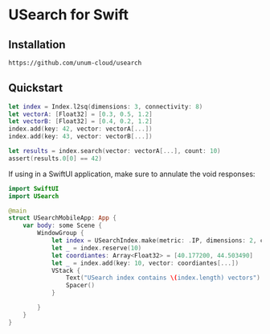 # USearch for Swift

## Installation

```txt
https://github.com/unum-cloud/usearch
```

## Quickstart

```swift
let index = Index.l2sq(dimensions: 3, connectivity: 8)
let vectorA: [Float32] = [0.3, 0.5, 1.2]
let vectorB: [Float32] = [0.4, 0.2, 1.2]
index.add(key: 42, vector: vectorA[...])
index.add(key: 43, vector: vectorB[...])

let results = index.search(vector: vectorA[...], count: 10)
assert(results.0[0] == 42)
```

If using in a SwiftUI application, make sure to annulate the void responses:

```swift
import SwiftUI
import USearch

@main
struct USearchMobileApp: App {
    var body: some Scene {
        WindowGroup {
            let index = USearchIndex.make(metric: .IP, dimensions: 2, connectivity: 16, quantization: .F32)
            let _ = index.reserve(10)
            let coordiantes: Array<Float32> = [40.177200, 44.503490]
            let _ = index.add(key: 10, vector: coordiantes[...])            
            VStack {
                Text("USearch index contains \(index.length) vectors")
                Spacer()
            }

        }
    }
}
```

